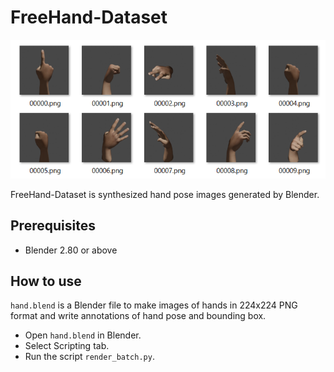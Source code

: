# FreeHand-Dataset

![Sample images](samples.png)

FreeHand-Dataset is synthesized hand pose images generated by Blender.

## Prerequisites

- Blender 2.80 or above

## How to use

`hand.blend` is a Blender file to make images of hands in 224x224 PNG format
and write annotations of hand pose and bounding box.

- Open `hand.blend` in Blender.
- Select Scripting tab.
- Run the script `render_batch.py`.
